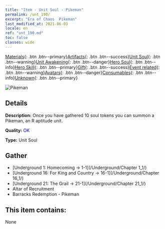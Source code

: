 ```yaml
---
title: "Item - Unit Soul - Pikeman"
permalink: /unt_190/
excerpt: "Era of Chaos  Pikeman"
last_modified_at: 2021-06-03
locale: en
ref: "unt_190.md"
toc: false
classes: wide
---
```

 [Materials](/Items/){: .btn .btn--primary}[Artifacts](/Items/Artifacts/){: .btn .btn--success}[Unit Soul](/Items/UnitSoul/){: .btn .btn--warning}[Unit Awakening](/Items/UnitAwakening/){: .btn .btn--danger}[Hero Soul](/Items/HeroSoul/){: .btn .btn--info}[Hero Skill](/Items/HeroSkill/){: .btn .btn--primary}[Gift](/Items/Gift/){: .btn .btn--success}[Event related](/Items/Events/){: .btn .btn--warning}[Avatars](/Items/Avatars/){: .btn .btn--danger}[Consumables](/Items/Consumables/){: .btn .btn--info}[Unknown](/Items/Unknown/){: .btn .btn--primary}

 ![Pikeman](/images/u/ti_jibing.jpg)

## Details
 **Description:** Once you have gathered 10 soul tokens you can summon a Pikeman, an R aptitude unit.

 **Quality:** <span style="color: #0000CD">OK</span>

 **Type:** Unit Soul

## Gather

*    [Underground 1: Homecoming -> 1-1](/Underground/Chapter 1_1/) 
*    [Underground 16: For King and Country -> 16-1](/Underground/Chapter 16_1/) 
*    [Underground 21: The Grail -> 21-1](/Underground/Chapter 21_1/) 
*    Altar of Recruitment 
*    Barracks Redemption - Pikeman 

## This item contains:

  None

